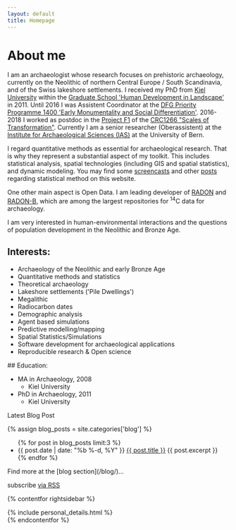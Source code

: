 ```yaml
---
layout: default
title: Homepage
---
```



# About me

I am an archaeologist whose research focuses on prehistoric archaeology, currently on the Neolithic of northern Central Europe / South Scandinavia, and of the Swiss lakeshore settlements. I received my PhD from [Kiel University](http://www.uni-kiel.de) within the [Graduate School 'Human Development in Landscape'](http://www.gshdl.uni-kiel.de) in 2011. Until 2016 I was Assistent Coordinator at the [DFG Priority Programme 1400 'Early Monumentality and Social Differentiation'](http://www.monument.ufg.uni-kiel.de/). 2016-2018 I worked as postdoc in the [Project F1](https://www.sfb1266.uni-kiel.de/en/projects/cluster-f/f1-supra-regional-crises) of the [CRC1266 "Scales of Transformation"](https://www.sfb1266.uni-kiel.de). Currently I am a senior researcher (Oberassistent) at the [Institute for Archaeological Sciences (IAS)](http://www.iaw.unibe.ch/) at the University of Bern.

I regard quantitative methods as essential for archaeological research. That is why they represent a substantial aspect of my toolkit. This includes statistical analysis, spatial technologies (including GIS and spatial statistics), and dynamic modeling. You may find some [screencasts](/screencasts/) and other [posts](/blog/) regarding statistical method on this website.

One other main aspect is Open Data. I am leading developer of [RADON](http://radon.ufg.uni-kiel.de) and [RADON-B](http://radon-b.ufg.uni-kiel.de), which are among the largest repositories for <sup>14</sup>C data for archaeology.

I am very interested in human-environmental interactions and the questions of population development in the Neolithic and Bronze Age.

<div class="pure-g">
<div class="pure-u-1 pure-u-lg-1-2 l-box" markdown="1">

## Interests:
* Archaeology of the Neolithic and early Bronze Age
* Quantitative methods and statistics
* Theoretical archaeology
* Lakeshore settlements ('Pile Dwellings')
* Megalithic
* Radiocarbon dates
* Demographic analysis
* Agent based simulations
* Predictive modelling/mapping
* Spatial Statistics/Simulations
* Software development for archaeological applications
* Reproducible research & Open science
</div
<div class="pure-u-1 pure-u-lg-1-2 l-box" markdown="1">
## Education:

* MA in Archaeology, 2008
  * Kiel University 
* PhD in Archaeology, 2011
  * Kiel University
</div

## Latest Blog Post

{% assign blog_posts = site.categories['blog'] %}
<ul class="post-list">
{% for post in blog_posts limit:3 %}
  <li>
    <span class="post-meta">{{ post.date | date: "%b %-d, %Y" }}</span>
      <a href="{{ post.url | prepend: site.baseurl }}">{{ post.title }}</a>
      {{ post.excerpt }}
  </li>
{% endfor %}
</ul>
Find more at the [blog section](/blog/)...

  <p class="rss-subscribe">subscribe <a href="{{ "/feed.xml" | prepend: site.baseurl }}">via RSS</a></p>

{% contentfor rightsidebar %}
<div class="personal-details">
{% include personal_details.html %}
</div>
{% endcontentfor %}
